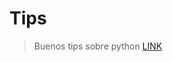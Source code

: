 # Tips
> Buenos tips sobre python
[LINK](https://ricardoromo.co/2020/aprende-7-trucos-que-quizas-no-conocias-de-python/)